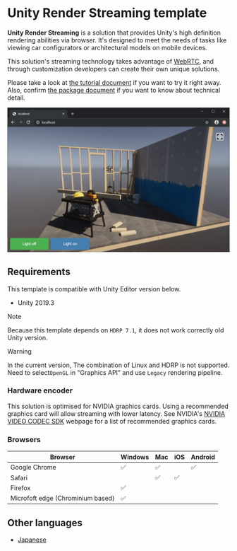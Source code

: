 # Unity Render Streaming template

**Unity Render Streaming** is a solution that provides Unity's high definition rendering abilities via browser. It's designed to meet the needs of tasks like viewing car configurators or architectural models on mobile devices.  

This solution's streaming technology takes advantage of [WebRTC](https://webrtc.org/),  and through customization developers can create their own unique solutions.

Please take a look at [the tutorial document](en/tutorial.md) if you want to try it right away. Also, confirm [the package document](https://docs.unity3d.com/Packages/com.unity.renderstreaming@latest/index.html) if you want to know about technical detail.

![Browser HDRP scene](images/browser_hdrpscene.png)

## Requirements

This template is compatible with Unity Editor version below. 
- Unity 2019.3

> [!NOTE]
> Because this template depends on `HDRP 7.1`, it does not work correctly old Unity version.

> [!WARNING]
> In the current version, The combination of Linux and HDRP is not supported. Need to select`OpenGL` in "Graphics API" and use `Legacy` rendering pipeline.

### Hardware encoder

This solution is optimised for NVIDIA graphics cards. Using a recommended graphics card will allow streaming with lower latency. See NVIDIA's [NVIDIA VIDEO CODEC SDK](https://developer.nvidia.com/video-encode-decode-gpu-support-matrix) webpage for a list of recommended graphics cards.

### Browsers

| Browser                           | Windows            | Mac                | iOS                | Android            |
| --------------------------------- | ------------------ | ------------------ | ------------------ | ------------------ |
| Google Chrome                     | :white_check_mark: | :white_check_mark: |                    | :white_check_mark: |
| Safari                            |                    | :white_check_mark: | :white_check_mark: |                    |
| Firefox                           | :white_check_mark: |                    |                    |                    |
| Microfoft edge (Chrominium based) | :white_check_mark: |                    |                    |                    |

## Other languages

- [Japanese](jp/index.md)
